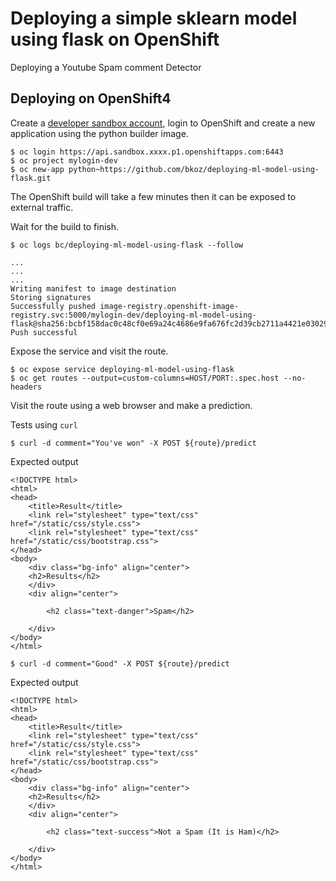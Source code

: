 # Deploying a simple sklearn model using flask on OpenShift

Deploying a Youtube Spam comment Detector

## Deploying on OpenShift4

Create a [developer sandbox account](https://developers.redhat.com/developer-sandbox), login to OpenShift and
create a new application using the python builder image.

```
$ oc login https://api.sandbox.xxxx.p1.openshiftapps.com:6443
$ oc project mylogin-dev
$ oc new-app python~https://github.com/bkoz/deploying-ml-model-using-flask.git
```

The OpenShift build will take a few minutes then it can be exposed to external traffic.

Wait for the build to finish.

```
$ oc logs bc/deploying-ml-model-using-flask --follow

...
...
...
Writing manifest to image destination
Storing signatures
Successfully pushed image-registry.openshift-image-registry.svc:5000/mylogin-dev/deploying-ml-model-using-flask@sha256:bcbf158dac0c48cf0e69a24c4686e9fa676fc2d39cb2711a4421e03029f6e083
Push successful
```

Expose the service and visit the route.

```
$ oc expose service deploying-ml-model-using-flask
$ oc get routes --output=custom-columns=HOST/PORT:.spec.host --no-headers
```

Visit the route using a web browser and make a prediction.

Tests using `curl`

```
$ curl -d comment="You've won" -X POST ${route}/predict
```

Expected output
```
<!DOCTYPE html>
<html>
<head>
	<title>Result</title>
	<link rel="stylesheet" type="text/css" href="/static/css/style.css">
	<link rel="stylesheet" type="text/css" href="/static/css/bootstrap.css">
</head>
<body>
	<div class="bg-info" align="center">
	<h2>Results</h2>
	</div>
	<div align="center">

		<h2 class="text-danger">Spam</h2>

	</div>
</body>
</html>
```
```
$ curl -d comment="Good" -X POST ${route}/predict
```

Expected output

```
<!DOCTYPE html>
<html>
<head>
	<title>Result</title>
	<link rel="stylesheet" type="text/css" href="/static/css/style.css">
	<link rel="stylesheet" type="text/css" href="/static/css/bootstrap.css">
</head>
<body>
	<div class="bg-info" align="center">
	<h2>Results</h2>
	</div>
	<div align="center">

		<h2 class="text-success">Not a Spam (It is Ham)</h2>

	</div>
</body>
</html>
```

